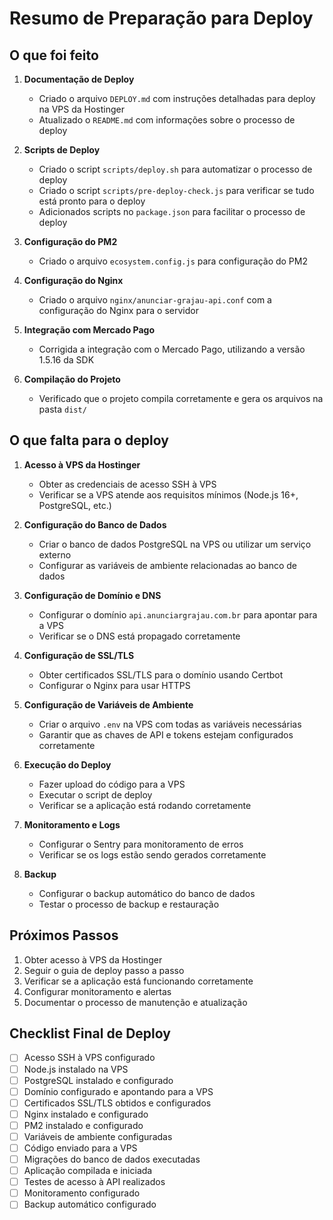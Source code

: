 # Resumo de Preparação para Deploy

## O que foi feito

1. **Documentação de Deploy**
   - Criado o arquivo `DEPLOY.md` com instruções detalhadas para deploy na VPS da Hostinger
   - Atualizado o `README.md` com informações sobre o processo de deploy

2. **Scripts de Deploy**
   - Criado o script `scripts/deploy.sh` para automatizar o processo de deploy
   - Criado o script `scripts/pre-deploy-check.js` para verificar se tudo está pronto para o deploy
   - Adicionados scripts no `package.json` para facilitar o processo de deploy

3. **Configuração do PM2**
   - Criado o arquivo `ecosystem.config.js` para configuração do PM2

4. **Configuração do Nginx**
   - Criado o arquivo `nginx/anunciar-grajau-api.conf` com a configuração do Nginx para o servidor

5. **Integração com Mercado Pago**
   - Corrigida a integração com o Mercado Pago, utilizando a versão 1.5.16 da SDK

6. **Compilação do Projeto**
   - Verificado que o projeto compila corretamente e gera os arquivos na pasta `dist/`

## O que falta para o deploy

1. **Acesso à VPS da Hostinger**
   - Obter as credenciais de acesso SSH à VPS
   - Verificar se a VPS atende aos requisitos mínimos (Node.js 16+, PostgreSQL, etc.)

2. **Configuração do Banco de Dados**
   - Criar o banco de dados PostgreSQL na VPS ou utilizar um serviço externo
   - Configurar as variáveis de ambiente relacionadas ao banco de dados

3. **Configuração de Domínio e DNS**
   - Configurar o domínio `api.anunciargrajau.com.br` para apontar para a VPS
   - Verificar se o DNS está propagado corretamente

4. **Configuração de SSL/TLS**
   - Obter certificados SSL/TLS para o domínio usando Certbot
   - Configurar o Nginx para usar HTTPS

5. **Configuração de Variáveis de Ambiente**
   - Criar o arquivo `.env` na VPS com todas as variáveis necessárias
   - Garantir que as chaves de API e tokens estejam configurados corretamente

6. **Execução do Deploy**
   - Fazer upload do código para a VPS
   - Executar o script de deploy
   - Verificar se a aplicação está rodando corretamente

7. **Monitoramento e Logs**
   - Configurar o Sentry para monitoramento de erros
   - Verificar se os logs estão sendo gerados corretamente

8. **Backup**
   - Configurar o backup automático do banco de dados
   - Testar o processo de backup e restauração

## Próximos Passos

1. Obter acesso à VPS da Hostinger
2. Seguir o guia de deploy passo a passo
3. Verificar se a aplicação está funcionando corretamente
4. Configurar monitoramento e alertas
5. Documentar o processo de manutenção e atualização

## Checklist Final de Deploy

- [ ] Acesso SSH à VPS configurado
- [ ] Node.js instalado na VPS
- [ ] PostgreSQL instalado e configurado
- [ ] Domínio configurado e apontando para a VPS
- [ ] Certificados SSL/TLS obtidos e configurados
- [ ] Nginx instalado e configurado
- [ ] PM2 instalado e configurado
- [ ] Variáveis de ambiente configuradas
- [ ] Código enviado para a VPS
- [ ] Migrações do banco de dados executadas
- [ ] Aplicação compilada e iniciada
- [ ] Testes de acesso à API realizados
- [ ] Monitoramento configurado
- [ ] Backup automático configurado 